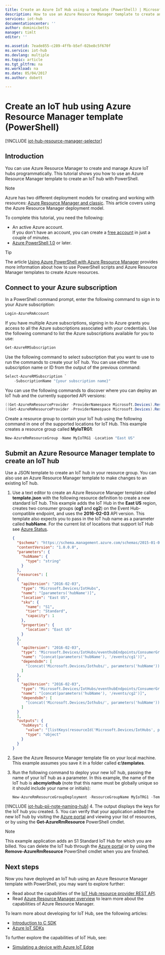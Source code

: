```yaml
---
title: Create an Azure IoT Hub using a template (PowerShell) | Microsoft Docs
description: How to use an Azure Resource Manager template to create an IoT Hub with PowerShell.
services: iot-hub
documentationcenter: ''
author: dominicbetts
manager: timlt
editor: ''

ms.assetid: 7eade855-c289-4ffb-b5ef-02be8c5f670f
ms.service: iot-hub
ms.devlang: multiple
ms.topic: article
ms.tgt_pltfrm: na
ms.workload: na
ms.date: 05/04/2017
ms.author: dobett

---
```

# Create an IoT hub using Azure Resource Manager template (PowerShell)
[!INCLUDE [iot-hub-resource-manager-selector](../../includes/iot-hub-resource-manager-selector.md)]

## Introduction
You can use Azure Resource Manager to create and manage Azure IoT hubs programmatically. This tutorial shows you how to use an Azure Resource Manager template to create an IoT hub with PowerShell.

> [!NOTE]
> Azure has two different deployment models for creating and working with resources:  [Azure Resource Manager and classic](../azure-resource-manager/resource-manager-deployment-model.md).  This article covers using the Azure Resource Manager deployment model.
> 
> 

To complete this tutorial, you need the following:

* An active Azure account. <br/>If you don't have an account, you can create a [free account][lnk-free-trial] in just a couple of minutes.
* [Azure PowerShell 1.0][lnk-powershell-install] or later.

> [!TIP]
> The article [Using Azure PowerShell with Azure Resource Manager][lnk-powershell-arm] provides more information about how to use PowerShell scripts and Azure Resource Manager templates to create Azure resources. 
> 
> 

## Connect to your Azure subscription
In a PowerShell command prompt, enter the following command to sign in to your Azure subscription:

```powershell
Login-AzureRmAccount
```

If you have multiple Azure subscriptions, signing in to Azure grants you access to all the Azure subscriptions associated with your credentials. Use the following command to list the Azure subscriptions available for you to use:

```powershell
Get-AzureRMSubscription
```

Use the following command to select subscription that you want to use to run the commands to create your IoT hub. You can use either the subscription name or ID from the output of the previous command:

```powershell
Select-AzureRMSubscription `
    -SubscriptionName "{your subscription name}"
```

You can use the following commands to discover where you can deploy an IoT hub and the currently supported API versions:

```powershell
((Get-AzureRmResourceProvider -ProviderNamespace Microsoft.Devices).ResourceTypes | Where-Object ResourceTypeName -eq IoTHubs).Locations
((Get-AzureRmResourceProvider -ProviderNamespace Microsoft.Devices).ResourceTypes | Where-Object ResourceTypeName -eq IoTHubs).ApiVersions
```

Create a resource group to contain your IoT hub using the following command in one of the supported locations for IoT Hub. This example creates a resource group called **MyIoTRG1**:

```powershell
New-AzureRmResourceGroup -Name MyIoTRG1 -Location "East US"
```

## Submit an Azure Resource Manager template to create an IoT hub
Use a JSON template to create an IoT hub in your resource group. You can also use an Azure Resource Manager template to make changes to an existing IoT hub.

1. Use a text editor to create an Azure Resource Manager template called **template.json** with the following resource definition to create a new standard IoT hub. This example adds the IoT Hub in the **East US** region, creates two consumer groups (**cg1** and **cg2**) on the Event Hub-compatible endpoint, and uses the **2016-02-03** API version. This template also expects you to pass in the IoT hub name as a parameter called **hubName**. For the current list of locations that support IoT Hub see [Azure Status][lnk-status].
   
    ```json
    {
      "$schema": "https://schema.management.azure.com/schemas/2015-01-01/deploymentTemplate.json#",
      "contentVersion": "1.0.0.0",
      "parameters": {
        "hubName": {
          "type": "string"
        }
      },
      "resources": [
      {
        "apiVersion": "2016-02-03",
        "type": "Microsoft.Devices/IotHubs",
        "name": "[parameters('hubName')]",
        "location": "East US",
        "sku": {
          "name": "S1",
          "tier": "Standard",
          "capacity": 1
        },
        "properties": {
          "location": "East US"
        }
      },
      {
        "apiVersion": "2016-02-03",
        "type": "Microsoft.Devices/IotHubs/eventhubEndpoints/ConsumerGroups",
        "name": "[concat(parameters('hubName'), '/events/cg1')]",
        "dependsOn": [
          "[concat('Microsoft.Devices/Iothubs/', parameters('hubName'))]"
        ]
      },
      {
        "apiVersion": "2016-02-03",
        "type": "Microsoft.Devices/IotHubs/eventhubEndpoints/ConsumerGroups",
        "name": "[concat(parameters('hubName'), '/events/cg2')]",
        "dependsOn": [
          "[concat('Microsoft.Devices/Iothubs/', parameters('hubName'))]"
        ]
      }
      ],
      "outputs": {
        "hubKeys": {
          "value": "[listKeys(resourceId('Microsoft.Devices/IotHubs', parameters('hubName')), '2016-02-03')]",
          "type": "object"
        }
      }
    }
    ```
2. Save the Azure Resource Manager template file on your local machine. This example assumes you save it in a folder called **c:\templates**.
3. Run the following command to deploy your new IoT hub, passing the name of your IoT hub as a parameter. In this example, the name of the IoT hub is **abcmyiothub** (note that this name must be globally unique so it should include your name or initials):
   
    ```powershell
    New-AzureRmResourceGroupDeployment -ResourceGroupName MyIoTRG1 -TemplateFile C:\templates\template.json -hubName abcmyiothub
    ```
  [!INCLUDE [iot-hub-pii-note-naming-hub](iot-hub-pii-note-naming-hub.md)]
4. The output displays the keys for the IoT hub you created.
5. You can verify that your application added the new IoT hub by visiting the [Azure portal][lnk-azure-portal] and viewing your list of resources, or by using the **Get-AzureRmResource** PowerShell cmdlet.

> [!NOTE]
> This example application adds an S1 Standard IoT Hub for which you are billed. You can delete the IoT hub through the [Azure portal][lnk-azure-portal] or by using the **Remove-AzureRmResource** PowerShell cmdlet when you are finished.
> 
> 

## Next steps
Now you have deployed an IoT hub using an Azure Resource Manager template with PowerShell, you may want to explore further:

* Read about the capabilities of the [IoT Hub resource provider REST API][lnk-rest-api].
* Read [Azure Resource Manager overview][lnk-azure-rm-overview] to learn more about the capabilities of Azure Resource Manager.

To learn more about developing for IoT Hub, see the following articles:

* [Introduction to C SDK][lnk-c-sdk]
* [Azure IoT SDKs][lnk-sdks]

To further explore the capabilities of IoT Hub, see:

* [Simulating a device with Azure IoT Edge][lnk-iotedge]

<!-- Links -->
[lnk-free-trial]: https://azure.microsoft.com/pricing/free-trial/
[lnk-azure-portal]: https://portal.azure.com/
[lnk-status]: https://azure.microsoft.com/status/
[lnk-powershell-install]: /powershell/azure/install-azurerm-ps
[lnk-rest-api]: https://docs.microsoft.com/rest/api/iothub/iothubresource
[lnk-azure-rm-overview]: ../azure-resource-manager/resource-group-overview.md
[lnk-powershell-arm]: ../azure-resource-manager/powershell-azure-resource-manager.md

[lnk-c-sdk]: iot-hub-device-sdk-c-intro.md
[lnk-sdks]: iot-hub-devguide-sdks.md

[lnk-iotedge]: iot-hub-linux-iot-edge-simulated-device.md

